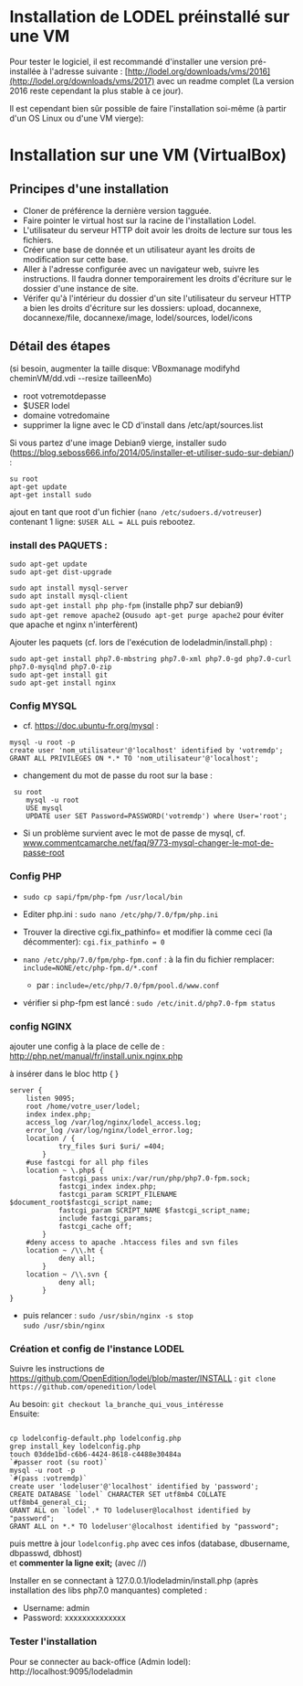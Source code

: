 # Installation de LODEL préinstallé sur une VM  

Pour tester le logiciel, il est recommandé d'installer une version pré-installée à l'adresse suivante : [http://lodel.org/downloads/vms/2016](http://lodel.org/downloads/vms/2017) avec un readme complet (La version 2016 reste cependant la plus stable à ce jour).

Il est cependant bien sûr possible de faire l'installation soi-même (à partir d'un OS Linux ou d'une VM vierge):

# Installation sur une VM (VirtualBox)   

## Principes d'une installation  
- Cloner de préférence la dernière version tagguée.
- Faire pointer le virtual host sur la racine de l'installation Lodel.
- L'utilisateur du serveur HTTP doit avoir les droits de lecture sur tous les fichiers.
- Créer une base de donnée et un utilisateur ayant les droits de modification sur cette base.
- Aller à l'adresse configurée avec un navigateur web, suivre les instructions. Il faudra donner temporairement les droits d'écriture sur le dossier d'une instance de site.
- Vérifer qu'à l'intérieur du dossier d'un site l'utilisateur du serveur HTTP a bien les droits d'écriture sur les dossiers: upload, docannexe, docannexe/file, docannexe/image, lodel/sources, lodel/icons

## Détail des étapes  
(si besoin, augmenter la taille disque: VBoxmanage modifyhd cheminVM/dd.vdi --resize tailleenMo)

- root votremotdepasse
- $USER lodel
- domaine votredomaine
- supprimer la ligne avec le CD d'install dans /etc/apt/sources.list

Si vous partez d'une image Debian9 vierge, installer sudo (https://blog.seboss666.info/2014/05/installer-et-utiliser-sudo-sur-debian/) :

`su root`  
`apt-get update`  
`apt-get install sudo`

ajout en tant que root d'un fichier (`nano /etc/sudoers.d/votreuser`) contenant 1 ligne:
 `$USER ALL = ALL`
puis rebootez.

### install des PAQUETS :   

`sudo apt-get update`  
`sudo apt-get dist-upgrade`  

`sudo apt install mysql-server`  
`sudo apt install mysql-client`  
`sudo apt-get install php php-fpm`  (installe php7 sur debian9)  
`sudo apt-get remove apache2`  (ou`sudo apt-get purge apache2`  pour éviter que apache et nginx n'interfèrent)  

Ajouter les paquets (cf. lors de l'exécution de lodeladmin/install.php) :

`sudo apt-get install php7.0-mbstring php7.0-xml php7.0-gd php7.0-curl php7.0-mysqlnd php7.0-zip`  
`sudo apt-get install git`  
`sudo apt-get install nginx`  

### Config MYSQL  

- cf. https://doc.ubuntu-fr.org/mysql :
<pre><code>mysql -u root -p
create user 'nom_utilisateur'@'localhost' identified by 'votremdp';
GRANT ALL PRIVILEGES ON *.* TO 'nom_utilisateur'@'localhost';</code></pre>

- changement du mot de passe du root sur la base :
<pre><code>	su root
	mysql -u root
	USE mysql
	UPDATE user SET Password=PASSWORD('votremdp') where User='root';</code></pre>

- Si un problème survient avec le mot de passe de mysql, cf. www.commentcamarche.net/faq/9773-mysql-changer-le-mot-de-passe-root

### Config PHP    

- `sudo cp sapi/fpm/php-fpm /usr/local/bin`  
- Editer php.ini :
	`sudo nano /etc/php/7.0/fpm/php.ini`  
- Trouver la directive cgi.fix_pathinfo= et modifier là comme ceci (la décommenter):
	`cgi.fix_pathinfo = 0`  

- `nano /etc/php/7.0/fpm/php-fpm.conf` : à la fin du fichier remplacer:
	`include=NONE/etc/php-fpm.d/*.conf`   
	- par :
	`include=/etc/php/7.0/fpm/pool.d/www.conf`  
- vérifier si php-fpm est lancé :
	`sudo /etc/init.d/php7.0-fpm status`  

### config NGINX   

ajouter une config à la place de celle de : http://php.net/manual/fr/install.unix.nginx.php

à insérer dans le bloc http {   }  

<pre><code>server {
	listen 9095;
	root /home/votre_user/lodel;
	index index.php;
	access_log /var/log/nginx/lodel_access.log;
	error_log /var/log/nginx/lodel_error.log;
	location / {
			try_files $uri $uri/ =404;
		}
	#use fastcgi for all php files
	location ~ \.php$ {
			fastcgi_pass unix:/var/run/php/php7.0-fpm.sock;
			fastcgi_index index.php;
			fastcgi_param SCRIPT_FILENAME $document_root$fastcgi_script_name;
			fastcgi_param SCRIPT_NAME $fastcgi_script_name;
			include fastcgi_params;
			fastcgi_cache off;
		}
	#deny access to apache .htaccess files and svn files
	location ~ /\\.ht {
			deny all;
		}
	location ~ /\\.svn {
			deny all;
		}
}
</code></pre>

- puis relancer :
	`sudo /usr/sbin/nginx -s stop`  
	`sudo /usr/sbin/nginx`  

### Création et config de l'instance LODEL  

Suivre les instructions de https://github.com/OpenEdition/lodel/blob/master/INSTALL :
`git clone https://github.com/openedition/lodel`  

Au besoin: 
`git checkout la_branche_qui_vous_intéresse`  
Ensuite:
<pre><code>
cp lodelconfig-default.php lodelconfig.php
grep install_key lodelconfig.php
touch 03dde1bd-c6b6-4424-8618-c4488e30484a
`#passer root (su root)`
mysql -u root -p
`#(pass :votremdp)`
create user 'lodeluser'@'localhost' identified by 'password';
CREATE DATABASE `lodel` CHARACTER SET utf8mb4 COLLATE utf8mb4_general_ci;
GRANT ALL on `lodel`.* TO lodeluser@localhost identified by "password";
GRANT ALL on *.* TO lodeluser'@localhost identified by "password";
</code></pre>  
puis mettre à jour `lodelconfig.php` avec ces infos (database, dbusername, dbpasswd, dbhost)  
et **commenter la ligne exit;** (avec //)  

Installer en se connectant à 127.0.0.1/lodeladmin/install.php (après installation des libs php7.0 manquantes) completed :

- Username: admin
- Password: xxxxxxxxxxxxxx

### Tester l'installation  

Pour se connecter au back-office (Admin lodel):   
http://localhost:9095/lodeladmin
